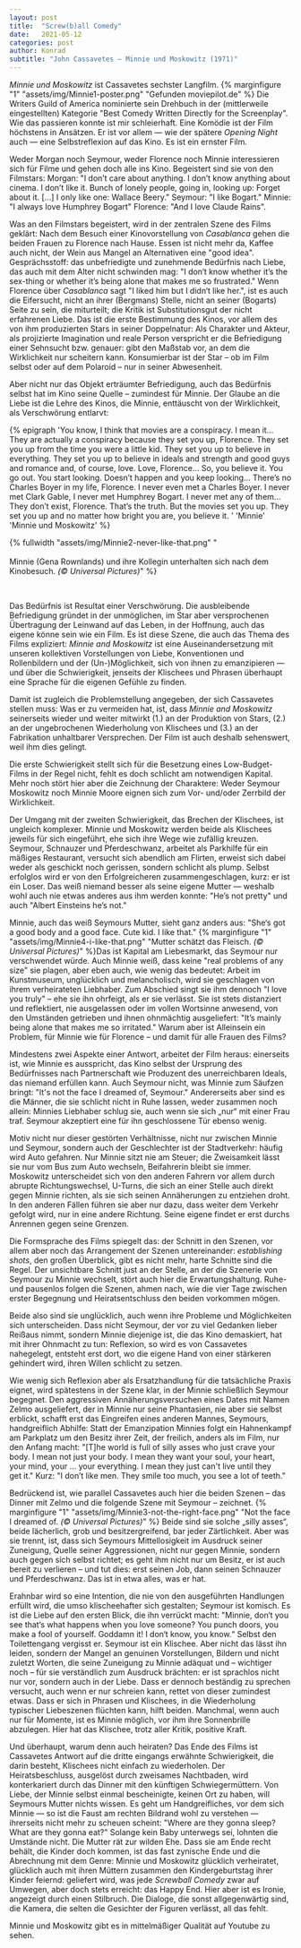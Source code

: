 ```yaml
---
layout: post
title:  "Screw(b)all Comedy"
date:   2021-05-12
categories: post
author: Konrad
subtitle: "John Cassavetes — Minnie und Moskowitz (1971)"
---
```


*Minnie und Moskowitz* ist Cassavetes sechster Langfilm. {% marginfigure "1" "assets/img/Minnie1-poster.png" "Gefunden moviepilot.de" %} Die Writers Guild of America nominierte sein Drehbuch in der (mittlerweile eingestellten) Kategorie "Best Comedy Written Directly for the Screenplay". Wie das passieren konnte ist mir schleierhaft. Eine Komödie ist der Film höchstens in Ansätzen. Er ist vor allem — wie der spätere *Opening Night* auch — eine Selbstreflexion auf das Kino. Es ist ein ernster Film. 

Weder Morgan noch Seymour, weder Florence noch Minnie interessieren sich für Filme und gehen doch alle ins Kino. Begeistert sind sie von den Filmstars: Morgan: "I don’t care about anything. I don’t know anything about cinema. I don’t like it. Bunch of lonely people, going in, looking up: Forget about it. […] I only like one: Wallace Beery." Seymour: "I like Bogart." Minnie: "I always love Humphrey Bogart" Florence: "And I love Claude Rains".

Was an den Filmstars begeistert, wird in der zentralen Szene des Films geklärt: Nach dem Besuch einer Kinovorstellung von *Casablanca* gehen die beiden Frauen zu Florence nach Hause. Essen ist nicht mehr da, Kaffee auch nicht, der Wein aus Mangel an Alternativen eine "good idea". Gesprächsstoff: das unbefriedigte und zunehmende Bedürfnis nach Liebe, das auch mit dem Alter nicht schwinden mag: "I don‘t know whether it’s the sex-thing or whether it’s being alone that makes me so frustrated." Wenn Florence über *Casablanca* sagt "I liked him but I didn‘t like her.", ist es auch die Eifersucht, nicht an ihrer (Bergmans) Stelle, nicht an seiner (Bogarts) Seite zu sein, die miturteilt; die Kritik ist Substitutionsgut der nicht erfahrenen Liebe. Das ist die erste Bestimmung des Kinos, vor allem des von ihm produzierten Stars in seiner Doppelnatur: Als Charakter und Akteur, als projizierte Imagination und reale Person verspricht er die Befriedigung einer Sehnsucht bzw. genauer: gibt den Maßstab vor, an dem die Wirklichkeit nur scheitern kann. Konsumierbar ist der Star – ob im Film selbst oder auf dem Polaroid – nur in seiner Abwesenheit. 

Aber nicht nur das Objekt erträumter Befriedigung, auch das Bedürfnis selbst hat im Kino seine Quelle – zumindest für Minnie. Der Glaube an die Liebe ist die Lehre des Kinos, die Minnie, enttäuscht von der Wirklichkeit, als Verschwörung entlarvt:


{% epigraph 'You know, I think that movies are a conspiracy. I mean it… They are actually a conspiracy because they set you up, Florence. They set you up from the time you were a little kid. They set you up to believe in everything. They set you up to believe in ideals and strength and good guys and romance and, of course, love. Love, Florence… So, you believe it. You go out. You start looking. Doesn’t happen and you keep looking… There’s no Charles Boyer in my life, Florence. I never even met a Charles Boyer. I never met Clark Gable, I never met Humphrey Bogart. I never met any of them… They don’t exist, Florence. That’s the truth. But the movies set you up. They set you up and no matter how bright you are, you believe it. ' 'Minnie' 'Minnie und Moskowitz' %}

{% fullwidth "assets/img/Minnie2-never-like-that.png" "<br><br>Minnie (Gena Rownlands) und ihre Kollegin unterhalten sich nach dem Kinobesuch. *(©  Universal Pictures)*" %}

<br>

Das Bedürfnis ist Resultat einer Verschwörung. Die ausbleibende Befriedigung gründet in der unmöglichen, im Star aber versprochenen Übertragung der Leinwand auf das Leben, in der Hoffnung, auch das eigene könne sein wie ein Film. Es ist diese Szene, die auch das Thema des Films expliziert: *Minnie and Moskowitz* ist eine Auseinandersetzung mit unseren kollektiven Vorstellungen von Liebe, Konventionen und Rollenbildern und der (Un-)Möglichkeit, sich von ihnen zu emanzipieren — und über die Schwierigkeit, jenseits der Klischees und Phrasen überhaupt eine Sprache für die eigenen Gefühle zu finden.

Damit ist zugleich die Problemstellung angegeben, der sich Cassavetes stellen muss: Was er zu vermeiden hat, ist, dass *Minnie and Moskowitz* seinerseits wieder und weiter mitwirkt (1.) an der Produktion von Stars, (2.) an der ungebrochenen Wiederholung von Klischees und (3.) an der Fabrikation unhaltbarer Versprechen. Der Film ist auch deshalb sehenswert, weil ihm dies gelingt.

Die erste Schwierigkeit stellt sich für die Besetzung eines Low-Budget-Films in der Regel nicht, fehlt es doch schlicht am notwendigen Kapital. Mehr noch stört hier aber die Zeichnung der Charaktere: Weder Seymour Moskowitz noch Minnie Moore eignen sich zum Vor- und/oder Zerrbild der Wirklichkeit. 

Der Umgang mit der zweiten Schwierigkeit, das Brechen der Klischees, ist ungleich komplexer. Minnie und Moskowitz werden beide als Klischees jeweils für sich eingeführt, ehe sich ihre Wege wie zufällig kreuzen. Seymour, Schnauzer und Pferdeschwanz, arbeitet als Parkhilfe für ein mäßiges Restaurant, versucht sich abendlich am Flirten, erweist sich dabei weder als geschickt noch gerissen, sondern schlicht als plump. Selbst erfolglos wird er von den Erfolgreicheren zusammengeschlagen, kurz: er ist ein Loser. Das weiß niemand besser als seine eigene Mutter — weshalb wohl auch nie etwas anderes aus ihm werden konnte: "He’s not pretty" und auch "Albert Einsteins he’s not." 

Minnie, auch das weiß Seymours Mutter, sieht ganz anders aus: "She‘s got a good body and a good face. Cute kid. I like that." {% marginfigure "1" "assets/img/Minnie4-i-like-that.png" "Mutter schätzt das Fleisch. *(©  Universal Pictures)*" %}Das ist Kapital am Liebesmarkt, das Seymour nur verschwendet würde. Auch Minnie weiß, dass keine "real problems of any size" sie plagen, aber eben auch, wie wenig das bedeutet: Arbeit im Kunstmuseum, unglücklich und melancholisch, wird sie geschlagen von ihrem verheirateten Liebhaber. Zum Abschied singt sie ihm dennoch "I love you truly" – ehe sie ihn ohrfeigt, als er sie verlässt. Sie ist stets distanziert und reflektiert, nie ausgelassen oder im vollen Wortsinne anwesend, von den Umständen getrieben und ihnen ohnmächtig ausgeliefert: "It’s mainly being alone that makes me so irritated." Warum aber ist Alleinsein ein Problem, für Minnie wie für Florence – und damit für alle Frauen des Films? 

Mindestens zwei Aspekte einer Antwort, arbeitet der Film heraus: einerseits ist, wie Minnie es ausspricht, das Kino selbst der Ursprung des Bedürfnisses nach Partnerschaft wie Produzent des unerreichbaren Ideals, das niemand erfüllen kann. Auch Seymour nicht, was Minnie zum Säufzen bringt: "It's not the face I dreamed of, Seymour." Andererseits aber sind es die Männer, die sie schlicht nicht in Ruhe lassen, weder zusammen noch allein: Minnies Liebhaber schlug sie, auch wenn sie sich „nur“ mit einer Frau traf. Seymour akzeptiert eine für ihn geschlossene Tür ebenso wenig. 

Motiv nicht nur dieser gestörten Verhältnisse, nicht nur zwischen Minnie und Seymour, sondern auch der Geschlechter ist der Stadtverkehr: häufig wird Auto gefahren. Nur Minnie sitzt nie am Steuer; die Zweisamkeit lässt sie nur vom Bus zum Auto wechseln, Beifahrerin bleibt sie immer. Moskowitz unterscheidet sich von den anderen Fahrern vor allem durch abrupte Richtungswechsel, U-Turns, die sich an einer Stelle auch direkt gegen Minnie richten, als sie sich seinen Annäherungen zu entziehen droht. In den anderen Fällen führen sie aber nur dazu, dass weiter dem Verkehr gefolgt wird, nur in eine andere Richtung. Seine eigene findet er erst durchs Anrennen gegen seine Grenzen.

Die Formsprache des Films spiegelt das: der Schnitt in den Szenen, vor allem aber noch das Arrangement der Szenen untereinander: *establishing shots*, den großen Überblick, gibt es nicht mehr, harte Schnitte sind die Regel. Der unsichtbare Schnitt just an der Stelle, an der die Szenerie von Seymour zu Minnie wechselt, stört auch hier die Erwartungshaltung. Ruhe- und pausenlos folgen die Szenen, ahmen nach, wie die vier Tage zwischen erster Begegnung und Heiratsentschluss den beiden vorkommen mögen. 

Beide also sind sie unglücklich, auch wenn ihre Probleme und Möglichkeiten sich unterscheiden. Dass nicht Seymour, der vor zu viel Gedanken lieber Reißaus nimmt, sondern Minnie diejenige ist, die das Kino demaskiert, hat mit ihrer Ohnmacht zu tun: Reflexion, so wird es von Cassavetes nahegelegt, entsteht erst dort, wo die eigene Hand von einer stärkeren gehindert wird, ihren Willen schlicht zu setzen.

Wie wenig sich Reflexion aber als Ersatzhandlung für die tatsächliche Praxis eignet, wird spätestens in der Szene klar, in der Minnie schließlich Seymour begegnet. Den aggressiven Annäherungsversuchen eines Dates mit Namen Zelmo ausgeliefert, der in Minnie nur seine Phantasien, nie aber sie selbst erblickt, schafft erst das Eingreifen eines anderen Mannes, Seymours, handgreiflich Abhilfe: Statt der Emanzipation Minnies folgt ein Hahnenkampf am Parkplatz um den Besitz ihrer Zeit, der freilich, anders als im Film, nur den Anfang macht: "[T]he world is full of silly asses who just crave your body. I mean not just your body. I mean they want your soul, your heart, your mind, your … your everything. I mean they just can't live until they get it." Kurz: "I don’t like men. They smile too much, you see a lot of teeth."

Bedrückend ist, wie parallel Cassavetes auch hier die beiden Szenen – das Dinner mit Zelmo und die folgende Szene mit Seymour – zeichnet. {% marginfigure "1" "assets/img/Minnie3-not-the-right-face.png" "Not the face I dreamed of. *(©  Universal Pictures)*" %} Beide sind sie solche „silly asses“, beide lächerlich, grob und besitzergreifend, bar jeder Zärtlichkeit. Aber was sie trennt, ist, dass sich Seymours Mittellosigkeit im Ausdruck seiner Zuneigung, Quelle seiner Aggressionen, nicht nur gegen Minnie, sondern auch gegen sich selbst richtet; es geht ihm nicht nur um Besitz, er ist auch bereit zu verlieren – und tut dies: erst seinen Job, dann seinen Schnauzer und Pferdeschwanz. Das ist in etwa alles, was er hat.

Erahnbar wird so eine Intention, die nie von den ausgeführten Handlungen erfüllt wird, die umso klischeehafter sich gestalten; Seymour ist komisch. Es ist die Liebe auf den ersten Blick, die ihn verrückt macht: "Minnie, don‘t you see that‘s what happens when you love someone? You punch doors, you make a fool of yourself. Goddamn it! I don‘t know, you know.“ Selbst den Toilettengang vergisst er. Seymour ist ein Klischee. Aber nicht das lässt ihn leiden, sondern der Mangel an genuinen Vorstellungen, Bildern und nicht zuletzt Worten, die seine Zuneigung zu Minnie adäquat und – wichtiger noch – für sie verständlich zum Ausdruck brächten: er ist sprachlos nicht nur vor, sondern auch in der Liebe. Dass er dennoch beständig zu sprechen versucht, auch wenn er nur schreien kann, rettet von dieser zumindest etwas. Dass er sich in Phrasen und Klischees, in die Wiederholung typischer Liebeszenen flüchten kann, hilft beiden. Manchmal, wenn auch nur für Momente, ist es Minnie möglich, vor ihm ihre Sonnenbrille abzulegen. Hier hat das Klischee, trotz aller Kritik, positive Kraft.

Und überhaupt, warum denn auch heiraten? Das Ende des Films ist Cassavetes Antwort auf die dritte eingangs erwähnte Schwierigkeit, die darin besteht, Klischees nicht einfach zu wiederholen. Der Heiratsbeschluss, ausgelöst durch zweisames Nachtbaden, wird konterkariert durch das Dinner mit den künftigen Schwiegermüttern. Von Liebe, der Minnie selbst einmal bescheinigte, keinen Ort zu haben, will Seymours Mutter nichts wissen. Es geht um Handgreifliches, vor dem sich Minnie — so ist die Faust am rechten Bildrand wohl zu verstehen — ihrerseits nicht mehr zu scheuen scheint: "Where are they gonna sleep? What are they gonna eat?" Solange kein Baby unterwegs sei, lohnten die Umstände nicht. Die Mutter rät zur wilden Ehe. Dass sie am Ende recht behält, die Kinder doch kommen, ist das fast zynische Ende und die Abrechnung mit dem Genre: Minnie und Moskowitz glücklich verheiratet, glücklich auch mit ihren Müttern zusammen den Kindergeburtstag ihrer Kinder feiernd: geliefert wird, was jede *Screwball Comedy* zwar auf Umwegen, aber doch stets erreicht: das Happy End. Hier aber ist es Ironie, angezeigt durch einen Stilbruch. Die Dialoge, die sonst allgegenwärtig sind, die Kamera, die selten die Gesichter der Figuren verlässt, all das fehlt. 

Minnie und Moskowitz gibt es in mittelmäßiger Qualität auf Youtube zu sehen.
